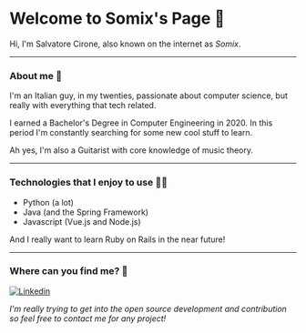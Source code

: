 Welcome to Somix's Page 🐳
======
Hi, I'm Salvatore Cirone, also known on the internet as *Somix*. 

---
### About me 👤
I'm an Italian guy, in my twenties, passionate about computer science, but really with everything that tech related.

I earned a Bachelor's Degree in Computer Engineering in 2020. In this period I'm constantly searching for some new cool stuff to learn.

Ah yes, I'm also a Guitarist with core knowledge of music theory.

---
### Technologies that I enjoy to use 👨‍💻
- Python (a lot)
- Java (and the Spring Framework)
- Javascript (Vue.js and Node.js)

And I really want to learn Ruby on Rails in the near future!

---
### Where can you find me? 🚀

[![Linkedin](https://i.imgur.com/OQUXwNp.jpeg)](https://www.linkedin.com/in/salvatore-cirone-it/)


*I'm really trying to get into the open source development and contribution so feel free to contact me for any project!*
